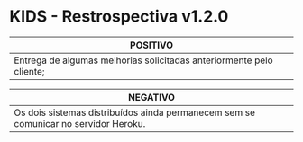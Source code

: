 # KIDS - Restrospectiva v1.2.0

|POSITIVO
|-------------------------------------------------------------------------------------
|Entrega de algumas melhorias solicitadas anteriormente pelo cliente;

|NEGATIVO
|-------------------------------------------------------------------------------------
|Os dois sistemas distribuídos ainda permanecem sem se comunicar no servidor Heroku.